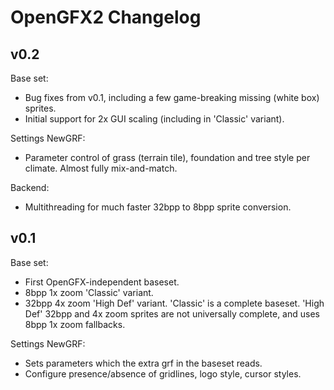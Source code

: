 # OpenGFX2 Changelog

## v0.2
Base set:
* Bug fixes from v0.1, including a few game-breaking missing (white box) sprites.
* Initial support for 2x GUI scaling (including in 'Classic' variant).

Settings NewGRF:
* Parameter control of grass (terrain tile), foundation and tree style per climate. Almost fully mix-and-match.

Backend:
* Multithreading for much faster 32bpp to 8bpp sprite conversion.

## v0.1
Base set:
* First OpenGFX-independent baseset.
* 8bpp 1x zoom 'Classic' variant.
* 32bpp 4x zoom 'High Def' variant.
'Classic' is a complete baseset. 'High Def' 32bpp and 4x zoom sprites are not universally complete, and uses 8bpp 1x zoom fallbacks.

Settings NewGRF:
* Sets parameters which the extra grf in the baseset reads.
* Configure presence/absence of gridlines, logo style, cursor styles.
